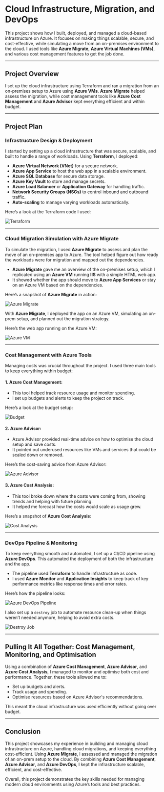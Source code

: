 # Cloud Infrastructure, Migration, and DevOps

This project shows how I built, deployed, and managed a cloud-based infrastructure on Azure. It focuses on making things scalable, secure, and cost-effective, while simulating a move from an on-premises environment to the cloud. I used tools like **Azure Migrate**, **Azure Virtual Machines (VMs)**, and various cost management features to get the job done.

---

## Project Overview

I set up the cloud infrastructure using Terraform and ran a migration from an on-premises setup to Azure using **Azure VMs**. **Azure Migrate** helped assess the migration, while cost management tools like **Azure Cost Management** and **Azure Advisor** kept everything efficient and within budget.

---

## Project Plan

### Infrastructure Design & Deployment

I started by setting up a cloud infrastructure that was secure, scalable, and built to handle a range of workloads. Using **Terraform**, I deployed:

- **Azure Virtual Network (VNet)** for a secure network.
- **Azure App Service** to host the web app in a scalable environment.
- **Azure SQL Database** for secure data storage.
- **Azure Key Vault** to store and manage secrets.
- **Azure Load Balancer** or **Application Gateway** for handling traffic.
- **Network Security Groups (NSGs)** to control inbound and outbound traffic.
- **Auto-scaling** to manage varying workloads automatically.

Here’s a look at the Terraform code I used:

![Terraform](./images/Terraform.png)

---

### Cloud Migration Simulation with Azure Migrate

To simulate the migration, I used **Azure Migrate** to assess and plan the move of an on-premises app to Azure. The tool helped figure out how ready the workloads were for migration and mapped out the dependencies.

- **Azure Migrate** gave me an overview of the on-premises setup, which I replicated using an **Azure VM** running **IIS** with a simple HTML web app.
- It showed whether the app should move to **Azure App Services** or stay on an Azure VM based on the dependencies.

Here’s a snapshot of **Azure Migrate** in action:

![Azure Migrate](./images/image.png)

With **Azure Migrate**, I deployed the app on an Azure VM, simulating an on-prem setup, and planned out the migration strategy.

Here’s the web app running on the Azure VM:

![Azure VM](./images/Screenshot2024-10-06.png)

---

### Cost Management with Azure Tools

Managing costs was crucial throughout the project. I used three main tools to keep everything within budget:

#### 1. **Azure Cost Management**:
- This tool helped track resource usage and monitor spending.
- I set up budgets and alerts to keep the project on track.

Here’s a look at the budget setup:

![Budget](./images/Budget.png)

#### 2. **Azure Advisor**:
- Azure Advisor provided real-time advice on how to optimise the cloud setup and save costs.
- It pointed out underused resources like VMs and services that could be scaled down or removed.

Here’s the cost-saving advice from Azure Advisor:

![Azure Advisor](./images/azure_advisor.png)

#### 3. **Azure Cost Analysis**:
- This tool broke down where the costs were coming from, showing trends and helping with future planning.
- It helped me forecast how the costs would scale as usage grew.

Here’s a snapshot of **Azure Cost Analysis**:

![Cost Analysis](./images/Screenshot2024-10-08.png)

---

### DevOps Pipeline & Monitoring

To keep everything smooth and automated, I set up a CI/CD pipeline using **Azure DevOps**. This automated the deployment of both the infrastructure and the app.

- The pipeline used **Terraform** to handle infrastructure as code.
- I used **Azure Monitor** and **Application Insights** to keep track of key performance metrics like response times and error rates.

Here’s how the pipeline looks:

![Azure DevOps Pipeline](./images/My_Pipeline.png)

I also set up a `destroy` job to automate resource clean-up when things weren’t needed anymore, helping to avoid extra costs.

![Destroy Job](./images/Destroy.png)

---

## Pulling It All Together: Cost Management, Monitoring, and Optimisation

Using a combination of **Azure Cost Management**, **Azure Advisor**, and **Azure Cost Analysis**, I managed to monitor and optimise both cost and performance. Together, these tools allowed me to:
- Set up budgets and alerts.
- Track usage and spending.
- Optimise resources based on Azure Advisor's recommendations.

This meant the cloud infrastructure was used efficiently without going over budget.

---

## Conclusion

This project showcases my experience in building and managing cloud infrastructure on Azure, handling cloud migrations, and keeping everything cost-efficient. Using **Azure Migrate**, I assessed and managed the migration of an on-prem setup to the cloud. By combining **Azure Cost Management**, **Azure Advisor**, and **Azure DevOps**, I kept the infrastructure scalable, efficient, and cost-effective.

Overall, this project demonstrates the key skills needed for managing modern cloud environments using Azure’s tools and best practices.

